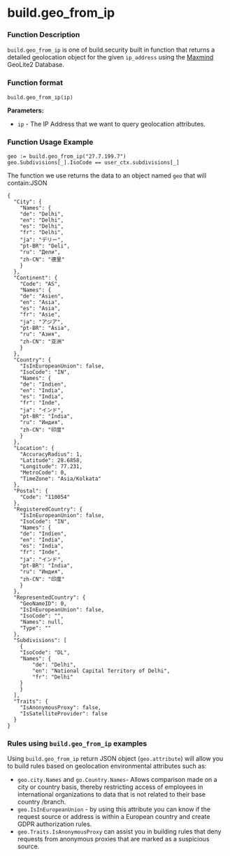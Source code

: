 # build.geo\_from\_ip

### Function Description

`build.geo_from_ip` is one of build.security built in function that returns a detailed geolocation object for the given `ip_address` using the [Maxmind](https://dev.maxmind.com/geoip/geoip2/geolite2/) GeoLite2 Database.

### Function format

`build.geo_from_ip(ip)`

**Parameters:**  
- `ip` - The IP Address that we want to query geolocation attributes.

### Function Usage Example

```text
geo := build.geo_from_ip("27.7.199.7")
geo.Subdivisions[_].IsoCode == user_ctx.subdivisions[_]
```



The function we use returns the data to an object named `geo` that will contain:JSON

```text
{
  "City": {
    "Names": {
    "de": "Delhi",
    "en": "Delhi",
    "es": "Delhi",
    "fr": "Delhi",
    "ja": "デリー",
    "pt-BR": "Deli",
    "ru": "Дели",
    "zh-CN": "德里"
    }
  },
  "Continent": {
    "Code": "AS",
    "Names": {
    "de": "Asien",
    "en": "Asia",
    "es": "Asia",
    "fr": "Asie",
    "ja": "アジア",
    "pt-BR": "Ásia",
    "ru": "Азия",
    "zh-CN": "亚洲"
    }
  },
  "Country": {
    "IsInEuropeanUnion": false,
    "IsoCode": "IN",
    "Names": {
    "de": "Indien",
    "en": "India",
    "es": "India",
    "fr": "Inde",
    "ja": "インド",
    "pt-BR": "Índia",
    "ru": "Индия",
    "zh-CN": "印度"
    }
  },
  "Location": {
    "AccuracyRadius": 1,
    "Latitude": 28.6858,
    "Longitude": 77.231,
    "MetroCode": 0,
    "TimeZone": "Asia/Kolkata"
  },
  "Postal": {
    "Code": "110054"
  },
  "RegisteredCountry": {
    "IsInEuropeanUnion": false,
    "IsoCode": "IN",
    "Names": {
    "de": "Indien",
    "en": "India",
    "es": "India",
    "fr": "Inde",
    "ja": "インド",
    "pt-BR": "Índia",
    "ru": "Индия",
    "zh-CN": "印度"
    }
  },
  "RepresentedCountry": {
    "GeoNameID": 0,
    "IsInEuropeanUnion": false,
    "IsoCode": "",
    "Names": null,
    "Type": ""
  },
  "Subdivisions": [
    {
    "IsoCode": "DL",
    "Names": {
        "de": "Delhi",
        "en": "National Capital Territory of Delhi",
        "fr": "Delhi"
    }
    }
  ],
  "Traits": {
    "IsAnonymousProxy": false,
    "IsSatelliteProvider": false
  }
}
```

### Rules using `build.geo_from_ip` examples

Using `build.geo_from_ip` return JSON object \(`geo.attribute`\) will allow you to build rules based on geolocation environmental attributes such as:

* `geo.city.Names` and `go.Country.Names`- Allows comparison made on a city or country basis, thereby restricting access of employees in international organizations to data that is not related to their base country /branch.
* `geo.IsInEuropeanUnion` - by using this attribute you can know if the request source or address is within a European country and create GDPR authorization rules.
* `geo.Traits.IsAnonymousProxy` can assist you in building rules that deny requests from anonymous proxies that are marked as a suspicious source.


